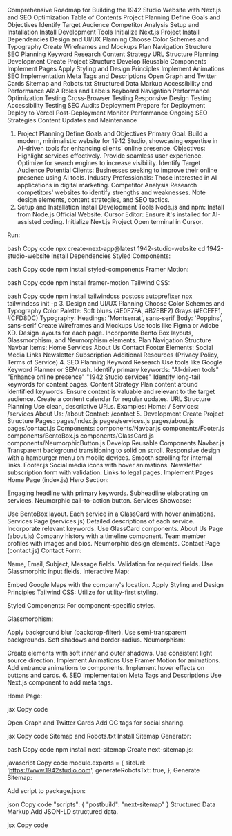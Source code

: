 Comprehensive Roadmap for Building the 1942 Studio Website with Next.js and SEO Optimization
Table of Contents
Project Planning
Define Goals and Objectives
Identify Target Audience
Competitor Analysis
Setup and Installation
Install Development Tools
Initialize Next.js Project
Install Dependencies
Design and UI/UX Planning
Choose Color Schemes and Typography
Create Wireframes and Mockups
Plan Navigation Structure
SEO Planning
Keyword Research
Content Strategy
URL Structure Planning
Development
Create Project Structure
Develop Reusable Components
Implement Pages
Apply Styling and Design Principles
Implement Animations
SEO Implementation
Meta Tags and Descriptions
Open Graph and Twitter Cards
Sitemap and Robots.txt
Structured Data Markup
Accessibility and Performance
ARIA Roles and Labels
Keyboard Navigation
Performance Optimization
Testing
Cross-Browser Testing
Responsive Design Testing
Accessibility Testing
SEO Audits
Deployment
Prepare for Deployment
Deploy to Vercel
Post-Deployment
Monitor Performance
Ongoing SEO Strategies
Content Updates and Maintenance
1. Project Planning
Define Goals and Objectives
Primary Goal: Build a modern, minimalistic website for 1942 Studio, showcasing expertise in AI-driven tools for enhancing clients' online presence.
Objectives:
Highlight services effectively.
Provide seamless user experience.
Optimize for search engines to increase visibility.
Identify Target Audience
Potential Clients: Businesses seeking to improve their online presence using AI tools.
Industry Professionals: Those interested in AI applications in digital marketing.
Competitor Analysis
Research competitors' websites to identify strengths and weaknesses.
Note design elements, content strategies, and SEO tactics.
2. Setup and Installation
Install Development Tools
Node.js and npm: Install from Node.js Official Website.
Cursor Editor: Ensure it's installed for AI-assisted coding.
Initialize Next.js Project
Open terminal in Cursor.

Run:

bash
Copy code
npx create-next-app@latest 1942-studio-website
cd 1942-studio-website
Install Dependencies
Styled Components:

bash
Copy code
npm install styled-components
Framer Motion:

bash
Copy code
npm install framer-motion
Tailwind CSS:

bash
Copy code
npm install tailwindcss postcss autoprefixer
npx tailwindcss init -p
3. Design and UI/UX Planning
Choose Color Schemes and Typography
Color Palette:
Soft blues (#E0F7FA, #B2EBF2)
Grays (#ECEFF1, #CFD8DC)
Typography:
Headings: 'Montserrat', sans-serif
Body: 'Poppins', sans-serif
Create Wireframes and Mockups
Use tools like Figma or Adobe XD.
Design layouts for each page.
Incorporate Bento Box layouts, Glassmorphism, and Neumorphism elements.
Plan Navigation Structure
Navbar Items:
Home
Services
About Us
Contact
Footer Elements:
Social Media Links
Newsletter Subscription
Additional Resources (Privacy Policy, Terms of Service)
4. SEO Planning
Keyword Research
Use tools like Google Keyword Planner or SEMrush.
Identify primary keywords:
"AI-driven tools"
"Enhance online presence"
"1942 Studio services"
Identify long-tail keywords for content pages.
Content Strategy
Plan content around identified keywords.
Ensure content is valuable and relevant to the target audience.
Create a content calendar for regular updates.
URL Structure Planning
Use clean, descriptive URLs.
Examples:
Home: /
Services: /services
About Us: /about
Contact: /contact
5. Development
Create Project Structure
Pages:
pages/index.js
pages/services.js
pages/about.js
pages/contact.js
Components:
components/Navbar.js
components/Footer.js
components/BentoBox.js
components/GlassCard.js
components/NeumorphicButton.js
Develop Reusable Components
Navbar.js
Transparent background transitioning to solid on scroll.
Responsive design with a hamburger menu on mobile devices.
Smooth scrolling for internal links.
Footer.js
Social media icons with hover animations.
Newsletter subscription form with validation.
Links to legal pages.
Implement Pages
Home Page (index.js)
Hero Section:

Engaging headline with primary keywords.
Subheadline elaborating on services.
Neumorphic call-to-action button.
Services Showcase:

Use BentoBox layout.
Each service in a GlassCard with hover animations.
Services Page (services.js)
Detailed descriptions of each service.
Incorporate relevant keywords.
Use GlassCard components.
About Us Page (about.js)
Company history with a timeline component.
Team member profiles with images and bios.
Neumorphic design elements.
Contact Page (contact.js)
Contact Form:

Name, Email, Subject, Message fields.
Validation for required fields.
Use Glassmorphic input fields.
Interactive Map:

Embed Google Maps with the company's location.
Apply Styling and Design Principles
Tailwind CSS: Utilize for utility-first styling.

Styled Components: For component-specific styles.

Glassmorphism:

Apply background blur (backdrop-filter).
Use semi-transparent backgrounds.
Soft shadows and border-radius.
Neumorphism:

Create elements with soft inner and outer shadows.
Use consistent light source direction.
Implement Animations
Use Framer Motion for animations.
Add entrance animations to components.
Implement hover effects on buttons and cards.
6. SEO Implementation
Meta Tags and Descriptions
Use Next.js <Head> component to add meta tags.

Home Page:

jsx
Copy code
<Head>
  <title>1942 Studio | AI-Driven Tools to Enhance Your Online Presence</title>
  <meta name="description" content="1942 Studio specializes in AI-driven tools to help clients improve their online presence. Discover how we can elevate your digital footprint." />
  <meta name="keywords" content="AI-driven tools, online presence, 1942 Studio, digital marketing, SEO" />
</Head>
Open Graph and Twitter Cards
Add OG tags for social sharing.

jsx
Copy code
<meta property="og:title" content="1942 Studio | AI-Driven Tools" />
<meta property="og:description" content="Specializing in AI-driven tools to enhance your online presence." />
<meta property="og:image" content="/images/og-image.jpg" />
<meta property="og:url" content="https://www.1942studio.com" />
<meta name="twitter:card" content="summary_large_image" />
Sitemap and Robots.txt
Install Sitemap Generator:

bash
Copy code
npm install next-sitemap
Create next-sitemap.js:

javascript
Copy code
module.exports = {
  siteUrl: 'https://www.1942studio.com',
  generateRobotsTxt: true,
};
Generate Sitemap:

Add script to package.json:

json
Copy code
"scripts": {
  "postbuild": "next-sitemap"
}
Structured Data Markup
Add JSON-LD structured data.

jsx
Copy code
<script
  type="application/ld+json"
  dangerouslySetInnerHTML={{ __html: JSON.stringify({
    "@context": "https://schema.org",
    "@type": "Organization",
    "name": "1942 Studio",
    "url": "https://www.1942studio.com",
    "logo": "https://www.1942studio.com/logo.png",
    "sameAs": [
      "https://www.facebook.com/1942studio",
      "https://www.twitter.com/1942studio",
      "https://www.linkedin.com/company/1942studio"
    ]
  }) }}
/>
7. Accessibility and Performance
ARIA Roles and Labels
Add role and aria-label attributes to interactive elements.

jsx
Copy code
<button aria-label="Learn more about our services">Learn More</button>
Keyboard Navigation
Ensure all interactive elements are focusable.
Use :focus styles for clarity.
Performance Optimization
Images:

Use Next.js Image component.
Provide alt attributes for all images.
Code Splitting:

Utilize dynamic imports for heavy components.
jsx
Copy code
const DynamicComponent = dynamic(() => import('../components/HeavyComponent'));
Caching and Compression:

Leverage Next.js optimizations.
Enable Gzip compression on the server.
8. Testing
Cross-Browser Testing
Test the website on all major browsers:
Chrome
Firefox
Safari
Edge
Responsive Design Testing
Use browser developer tools to test on different screen sizes.
Test on actual devices if possible.
Accessibility Testing
Use tools like Lighthouse, aXe, or WAVE.
Address any issues found in the reports.
SEO Audits
Use Lighthouse for SEO checks.
Ensure all pages are crawlable.
Check for broken links and missing meta tags.
9. Deployment
Prepare for Deployment
Environment Variables:

Secure any API keys or sensitive information.
Build the Application:

bash
Copy code
npm run build
Deploy to Vercel
Install Vercel CLI:

bash
Copy code
npm install -g vercel
Deploy Command:

bash
Copy code
vercel
Follow Prompts:

Set project name.
Configure settings as needed.
Set Up Domain:

Add custom domain (e.g., www.1942studio.com).
Configure DNS settings as instructed by Vercel.
10. Post-Deployment
Monitor Performance
Use Vercel Analytics.
Monitor page load times and resource usage.
Ongoing SEO Strategies
Content Updates:

Regularly update blog or news sections.
Keep content fresh and relevant.
Backlink Building:

Reach out to industry blogs for guest posting.
Submit the site to relevant directories.
Social Media Integration:

Share content on social platforms.
Encourage sharing with social buttons.
Content Updates and Maintenance
Security Updates:

Keep dependencies up to date.
Monitor for vulnerabilities.
User Feedback:

Implement feedback forms.
Make improvements based on user input.
Detailed Breakdown
Technical Implementation
Using the Prompt in Cursor
Paste the Amazing Prompt into Cursor's AI assistant.
Review Generated Code:
Ensure it aligns with design and functionality requirements.
Modify as necessary.
Component Details
BentoBox.js
Structure:

Use CSS Grid for layout.
Responsive adjustments for different screen sizes.
Example:

jsx
Copy code
const BentoBox = ({ children }) => (
  <div className="grid grid-cols-2 gap-4 md:grid-cols-4">
    {children}
  </div>
);
GlassCard.js
Styling:

Apply backdrop-filter: blur(10px);
Use semi-transparent background colors.
Example:

jsx
Copy code
const GlassCard = ({ title, content }) => (
  <div className="p-4 bg-white bg-opacity-20 backdrop-filter backdrop-blur-lg rounded-lg shadow-lg">
    <h3 className="text-xl font-bold">{title}</h3>
    <p>{content}</p>
  </div>
);
NeumorphicButton.js
Styling:

Use box-shadows to create the raised effect.
Consistent light source for shadows.
Example:

jsx
Copy code
const NeumorphicButton = ({ text }) => (
  <button className="p-4 rounded-full bg-gray-200 shadow-neumorphic">
    {text}
  </button>
);

// In CSS:
.shadow-neumorphic {
  box-shadow: 9px 9px 16px #bebebe, -9px -9px 16px #ffffff;
}
Animations with Framer Motion
Import Framer Motion:

jsx
Copy code
import { motion } from 'framer-motion';
Apply to Components:

jsx
Copy code
const AnimatedCard = ({ children }) => (
  <motion.div whileHover={{ scale: 1.05 }} transition={{ duration: 0.3 }}>
    {children}
  </motion.div>
);
Content Creation
Home Page Content
Headline: "Revolutionize Your Online Presence with AI-Driven Solutions"
Subheadline: "At 1942 Studio, we specialize in leveraging artificial intelligence to enhance your digital footprint."
Services Overview
Service 1: AI-Powered SEO Optimization
Service 2: Automated Content Generation
Service 3: Personalized Marketing Strategies
Service 4: Data Analytics and Insights
Call-to-Action
Button Text: "Discover How"
Link: Directs to Services page.
Advanced SEO Strategies
Canonical Tags
Prevent duplicate content issues by specifying canonical URLs.

jsx
Copy code
<link rel="canonical" href="https://www.1942studio.com/services" />
Pagination and Hierarchical Structures
Use rel="next" and rel="prev" for paginated content.
Local SEO (If Applicable)
Include address and contact details in structured data.
Register the business on Google My Business.
Image Optimization
Compress images without losing quality using tools like ImageOptim.
Use descriptive alt tags with keywords.
Page Speed Optimization
Minimize CSS and JavaScript files.
Use lazy loading for images and components.
SSL Certificate
Ensure the site uses HTTPS.
Redirect all HTTP traffic to HTTPS.
Analytics and Tracking
Google Analytics
Sign up for Google Analytics.

Add tracking code to the website.

jsx
Copy code
// In _app.js
useEffect(() => {
  // Initialize Google Analytics
}, []);
Google Search Console
Verify site ownership.
Submit sitemap.
Monitor search performance.
Legal and Compliance
Privacy Policy and Terms of Service
Create pages outlining privacy practices and terms.
Ensure compliance with GDPR and other regulations.
Cookie Consent
Implement a cookie consent banner if tracking cookies are used.
Ongoing Maintenance
Regular Backups
Schedule backups of the website.
Use Vercel's backup solutions or third-party services.
Monitoring Uptime
Use tools like UptimeRobot to monitor site availability.
Software Updates
Keep Next.js and all dependencies updated.
Regularly update content and check for broken links.
Conclusion
By meticulously following this roadmap, you will develop a highly performant, visually stunning, and SEO-optimized website for 1942 Studio. The combination of Next.js, modern design principles like Glassmorphism and Neumorphism, and strategic SEO planning ensures that the website not only appeals to users but also ranks well in search engine results.

Remember that building a successful website is an iterative process. Continuously monitor performance, gather user feedback, and make data-driven improvements to keep the website effective and relevant.

Note: This roadmap incorporates both the technical steps required to build the website and the strategic SEO considerations necessary for online success. Adjust and expand upon each section as needed to suit the specific needs and goals of 1942 Studio.






